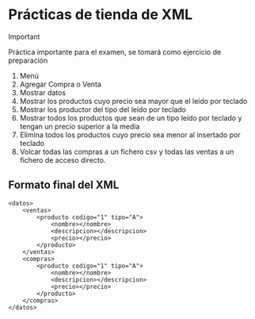 # Prácticas de tienda de XML
>[!IMPORTANT]
> Práctica importante para el examen, se tomará como ejercicio de preparación
1. Menú
2. Agregar Compra o Venta
3. Mostrar datos
4. Mostrar los productos cuyo precio sea mayor que el leído por teclado
5. Mostrar los productor del tipo del leído por teclado
6. Mostrar todos los productos que sean de un tipo leído por teclado y tengan un precio superior a la media
7. Elimina todos los productos cuyo precio sea menor al insertado por teclado
8. Volcar todas las compras a un fichero csv y todas las ventas a un fichero de acceso directo.

## Formato final del XML
```
<datos>
    <ventas>
        <producto codigo="1" tipo="A">
            <nombre></nombre>
            <descripcion></descripcion>
            <precio></precio>
        </producto>
    </ventas>
    <compras>
        <producto codigo="1" tipo="A">
            <nombre></nombre>
            <descripcion></descripcion>
            <precio></precio>
        </producto>
    </compras>
</datos>
```